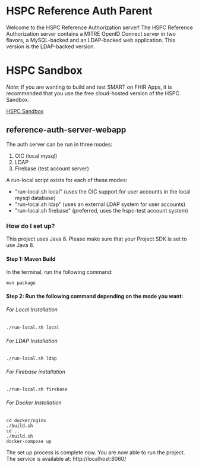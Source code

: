 # HSPC Reference Auth Parent

Welcome to the HSPC Reference Authorization server!  The HSPC Reference Authorization server contains a MITRE OpenID Connect server in two flavors, a MySQL-backed and an LDAP-backed web application.  This version is the LDAP-backed version.

# HSPC Sandbox

*Note:* If you are wanting to build and test SMART on FHIR Apps, it is recommended that you use the free cloud-hosted version of the HSPC Sandbox.

[HSPC Sandbox](https://sandbox.hspconsortium.org)

## reference-auth-server-webapp

The auth server can be run in three modes:
 1. OIC (local mysql)
 2. LDAP
 3. Firebase (test account server)  
 
 A run-local script exists for each of these modes:

* "run-local.sh local" (uses the OIC support for user accounts in the local mysql database) 
* "run-local.sh ldap" (uses an external LDAP system for user accounts) 
* "run-local.sh firebase" (preferred, uses the hspc-test account system) 

### How do I set up?
This project uses Java 8.  Please make sure that your Project SDK is set to use Java 8.

#### Step 1: Maven Build
In the terminal, run the following command:

    mvn package

#### Step 2: Run the following command depending on the mode you want:
    
###### For Local Installation
 
`./run-local.sh local`

###### For LDAP Installation
`./run-local.sh ldap`

###### For Firebase installation
`./run-local.sh firebase`

###### For Docker Installation

    cd docker/nginx
    ./build.sh
    cd ..
    ./build.sh
    docker-compose up
    
The set up process is complete now. You are now able to run the project. 
The service is available at: 
    http://localhost:8060/

